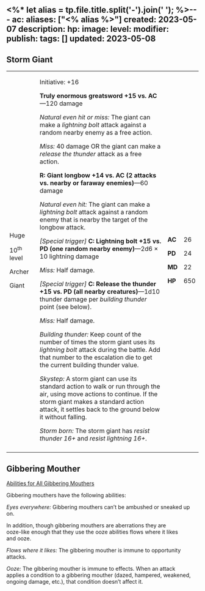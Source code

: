 <%* let alias = tp.file.title.split('-').join(' '); %>---
ac: 
aliases: ["<% alias %>"]
created: 2023-05-07
description: 
hp: 
image: 
level: 
modifier: 
publish: 
tags: []
updated: 2023-05-08
---

## Storm Giant

<table>
<colgroup>
<col style="width: 16%" />
<col style="width: 71%" />
<col style="width: 5%" />
<col style="width: 6%" />
</colgroup>
<tbody>
<tr class="odd">
<td><p>Huge</p>
<p>10<sup>th</sup> level</p>
<p>Archer</p>
<p>Giant</p></td>
<td><p>Initiative: +16</p>
<p><strong>Truly enormous greatsword +15 vs. AC</strong>—120 damage</p>
<p><em>Natural even hit or miss:</em> The giant can make a <em>lightning
bolt</em> attack against a random nearby enemy as a free action.</p>
<p><em>Miss:</em> 40 damage OR the giant can make a <em>release the
thunder</em> attack as a free action.</p>
<p><strong>R: Giant longbow +14 vs. AC (2 attacks vs. nearby or faraway
enemies)</strong>—60 damage</p>
<p><em>Natural even hit:</em> The giant can make a <em>lightning
bolt</em> attack against a random enemy that is nearby the target of the
longbow attack.</p>
<p><em>[Special trigger]</em> <strong>C: Lightning bolt +15 vs. PD (one
random nearby enemy)</strong>—2d6 × 10 lightning damage</p>
<p><em>Miss:</em> Half damage.</p>
<p><em>[Special trigger]</em> <strong>C: Release the thunder +15 vs. PD
(all nearby creatures)</strong>—1d10 thunder damage per <em>building
thunder</em> point (see below).</p>
<p><em>Miss:</em> Half damage.</p>
<p><em>Building thunder:</em> Keep count of the number of times the
storm giant uses its <em>lightning bolt</em> attack during the battle.
Add that number to the escalation die to get the current building
thunder value.</p>
<p><em>Skystep:</em> A storm giant can use its standard action to walk
or run through the air, using move actions to continue. If the storm
giant makes a standard action attack, it settles back to the ground
below it without falling.</p>
<p><em>Storm born:</em> The storm giant has <em>resist thunder 16+</em>
and <em>resist lightning 16+</em>.</p></td>
<td><p><strong>AC</strong></p>
<p><strong>PD</strong></p>
<p><strong>MD</strong></p>
<p><strong>HP</strong></p></td>
<td><p>26</p>
<p>24</p>
<p>22</p>
<p>650</p></td>
</tr>
<tr class="even">
<td></td>
<td></td>
<td></td>
<td></td>
</tr>
</tbody>
</table>

## Gibbering Mouther

<u>Abilities for All Gibbering Mouthers</u>

Gibbering mouthers have the following abilities:

*Eyes everywhere:* Gibbering mouthers can’t be ambushed or sneaked up  
on.

In addition, though gibbering mouthers are aberrations they are  
ooze-like enough that they use the ooze abilities flows where it likes  
and ooze.

*Flows where it likes:* The gibbering mouther is immune to opportunity  
attacks.

*Ooze:* The gibbering mouther is immune to effects. When an attack  
applies a condition to a gibbering mouther (dazed, hampered, weakened,  
ongoing damage, etc.), that condition doesn’t affect it.
